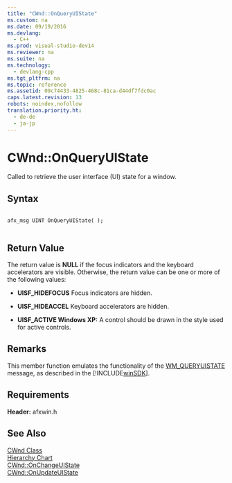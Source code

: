 ```yaml
---
title: "CWnd::OnQueryUIState"
ms.custom: na
ms.date: 09/19/2016
ms.devlang: 
  - C++
ms.prod: visual-studio-dev14
ms.reviewer: na
ms.suite: na
ms.technology: 
  - devlang-cpp
ms.tgt_pltfrm: na
ms.topic: reference
ms.assetid: 09c74433-4825-468c-81ca-d44df7fdc0ac
caps.latest.revision: 13
robots: noindex,nofollow
translation.priority.ht: 
  - de-de
  - ja-jp
---
```

# CWnd::OnQueryUIState
Called to retrieve the user interface (UI) state for a window.  
  
## Syntax  
  
```  
  
afx_msg UINT OnQueryUIState( );  
  
```  
  
## Return Value  
 The return value is **NULL** if the focus indicators and the keyboard accelerators are visible. Otherwise, the return value can be one or more of the following values:  
  
-   **UISF_HIDEFOCUS** Focus indicators are hidden.  
  
-   **UISF_HIDEACCEL** Keyboard accelerators are hidden.  
  
-   **UISF_ACTIVE Windows XP:** A control should be drawn in the style used for active controls.  
  
## Remarks  
 This member function emulates the functionality of the [WM_QUERYUISTATE](http://msdn.microsoft.com/library/windows/desktop/ms646355) message, as described in the [!INCLUDE[winSDK](../vs140/includes/winSDK_md.md)].  
  
## Requirements  
 **Header:** afxwin.h  
  
## See Also  
 [CWnd Class](../vs140/CWnd-Class.md)   
 [Hierarchy Chart](../vs140/Hierarchy-Chart.md)   
 [CWnd::OnChangeUIState](../vs140/CWnd--OnChangeUIState.md)   
 [CWnd::OnUpdateUIState](../vs140/CWnd--OnUpdateUIState.md)